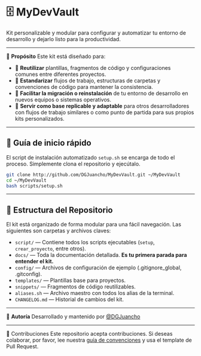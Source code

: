# 🗄️ MyDevVault

Kit personalizable y modular para configurar y automatizar tu entorno de desarrollo y dejarlo listo para la productividad.

---

📘 **Propósito**
Este kit está diseñado para:

- 🔁 **Reutilizar** plantillas, fragmentos de código y configuraciones comunes entre diferentes proyectos.
- 📂 **Estandarizar** flujos de trabajo, estructuras de carpetas y convenciones de código para mantener la consistencia.
- 🔄 **Facilitar la migración o reinstalación** de tu entorno de desarrollo en nuevos equipos o sistemas operativos.
- 🤝 **Servir como base replicable y adaptable** para otros desarrolladores con flujos de trabajo similares o como punto de partida para sus propios kits personalizados.

---

## 🚀 **Guía de inicio rápido**

El script de instalación automatizado `setup.sh` se encarga de todo el proceso. Simplemente clona el repositorio y ejecútalo.

```bash
git clone http://github.com/DGJuancho/MyDevVault.git ~/MyDevVault
cd ~/MyDevVault
bash scripts/setup.sh
```

---

## 📂 **Estructura del Repositorio**

El kit está organizado de forma modular para una fácil navegación. Las siguientes son carpetas y archivos claves:

- `script/` — Contiene todos los scripts ejecutables (`setup`, `crear_proyecto`, entre otros).
- `docs/` — Toda la documentación detallada. **Es tu primera parada para entender el kit.**
- `config/` — Archivos de configuración de ejemplo (.gitignore_global, .gitconfig).
- `templates/` — Plantillas base para proyectos.
- `snippets/` — Fragmentos de código reutilizables.
- `aliases.sh` — Archivo maestro con todos los alias de la terminal.
- `CHANGELOG.md` — Historial de cambios del kit.

---

👤 **Autoría**
Desarrollado y mantenido por [@DGJuancho](https://github.com/DGJuancho)

---

🙌 Contribuciones
Este repositorio acepta contribuciones. Si deseas colaborar, por favor, lee nuestra [guía de convenciones](docs/convenciones.md) y usa el template de Pull Request.
